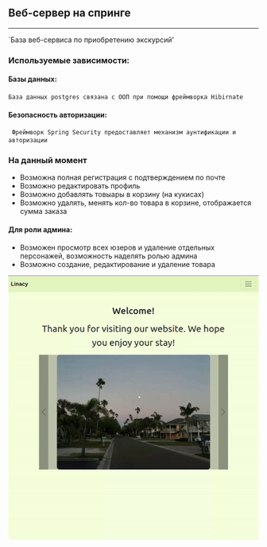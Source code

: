 ## Веб-сервер на спринге

---

`База веб-сервиса по приобретению экскурсий'
### Используемые зависимости:
#### Базы данных:
	База данных postgres связана с ООП при помощи фреймворка Hibirnate 
#### Безопасность авторизации:
	 Фреймворк Spring Security предоставляет механизм аунтификации и авторизации
### На данный момент
- Возможна полная регистрация с подтверждением по почте
- Возможно редактировать профиль
- Возможно добавлять товыары в корзину (на кукисах)
- Возможно удалять, менять кол-во товара в корзине, отображается сумма заказа
#### Для роли админа:
- Возможен просмотр всех юзеров и удаление отдельных персонажей, возможность наделять ролью админа
- Возможно создание, редактирование и удаление товара

![](misc/gifs/main.gif)